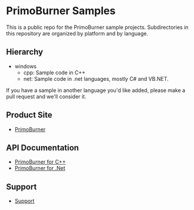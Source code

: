 # PrimoBurner Samples

This is a public repo for the PrimoBurner sample projects. Subdirectories in this repository are organized by platform and by language.

## Hierarchy

* windows
	* cpp: Sample code in C++ 
	* net: Sample code in .net languages, mostly C# and VB.NET.

If you have a sample in another language you'd like added, please make a pull request and we'll consider it.

## Product Site

* [PrimoBurner](http://primoburner.com/)

## API Documentation

* [PrimoBurner for C++](http://doc.primoburner.com/cpp/latest/)
* [PrimoBurner for .Net](http://doc.primoburner.com/net/latest/)
## Support

* [Support](https://github.com/primoburner/primoburner-support/issues)

